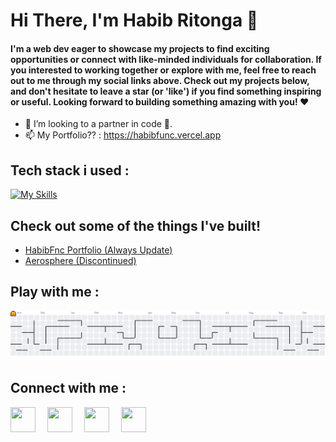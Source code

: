 # Hi There, I'm Habib Ritonga 👋

#### I'm a web dev eager to showcase my projects to find exciting opportunities or connect with like-minded individuals for collaboration. If you interested to working together or explore with me, feel free to reach out to me through my social links above. Check out my projects below, and don't hesitate to leave a star (or 'like') if you find something inspiring or useful. Looking forward to building something amazing with you! ❤️

- 💞️ I’m looking to a partner in code 👀.
- 📫 My Portfolio?? : https://habibfunc.vercel.app

## Tech stack i used :

[![My Skills](https://skillicons.dev/icons?i=golang,mysql,postgresql,react,tailwindcss,bootstrap&perline=3)](https://skillicons.dev)


## Check out some of the things I've built!

<ul>
  <li><a href="https://habibfunc.vercel.app">HabibFnc Portfolio (Always Update)</a></li>
  <li><a href="https://aerosphere.netlify.app">Aerosphere (Discontinued)</a></li>
</ul>

## Play with me :

<picture>
  <source media="(prefers-color-scheme: dark)" srcset="https://raw.githubusercontent.com/habibdefunc/habibdefunc/output/pacman-contribution-graph-dark.svg">
  <source media="(prefers-color-scheme: light)" srcset="https://raw.githubusercontent.com/habibdefunc/habibdefunc/output/pacman-contribution-graph.svg">
  <img alt="pacman contribution graph" src="https://raw.githubusercontent.com/habibdefunc/habibdefunc/output/pacman-contribution-graph.svg">
</picture>

## Connect with me :

<a href = "https://www.instagram.com/mhdnaufalhartg/" alt="Instagram"><img src="https://img.icons8.com/fluency//000000/instagram-new.png" height="40" width="40" style= margin-right:15px;/></a>
<a href = "https://www.twitter.com/mhdnaufalhartg/" alt="Twitter"><img src="https://cdn-icons-png.flaticon.com/512/3128/3128310.png" height="40" width="40" style= margin-right:15px;/></a>
<a href = "mailto:devdothabib@gmail.com" alt="Email"><img src="https://img.icons8.com/color/48/000000/gmail-new.png" height="40" width="40" style= margin-right:15px;/></a>
<a href = "https://linkedin.com/in/habib-ritonga" alt="Email"><img src="https://img.icons8.com/color/512/linkedin-circled.png" height="40" width="40" style= margin-right:15px;/></a>
